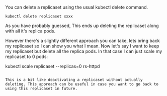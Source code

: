 You can delete a replicaset using the usual kubectl delete command.


```
kubectl delete replicaset xxxx
```

As you have probably guessed, This ends up deleting the replicaset along with all it's replica pods.


However there's a slightly different approach you can take, lets bring back my replicaset so I can show you what I mean. Now let's say I want to keep my replicaset but delete all the replica pods. In that case I can just scale my replicaset to 0 pods:


kubectl scale replicaset --replicas=0 rs-httpd
```

This is a bit like deactivating a replicaset without actually deleting. This approach can be useful in case you want to go back to using this replicaset in future.